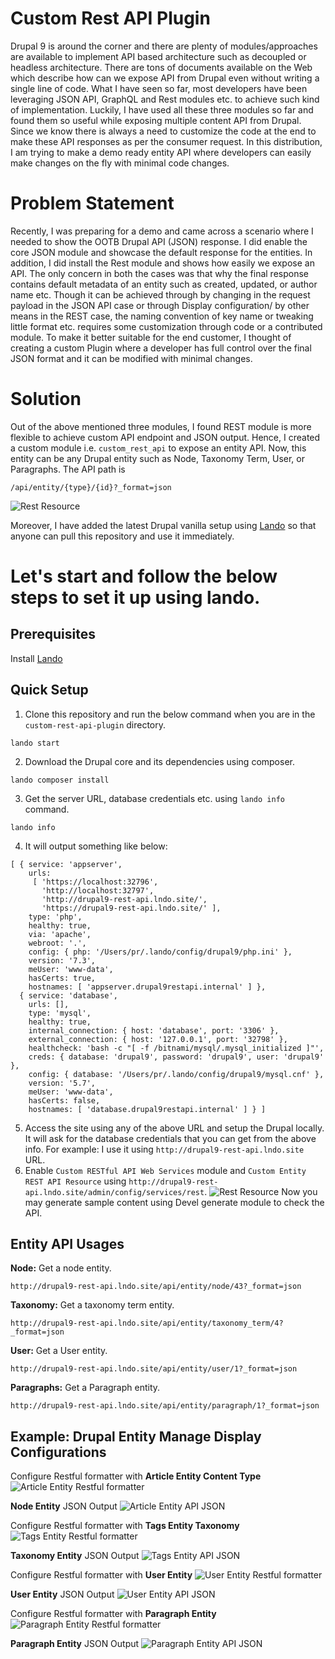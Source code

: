 # Custom Rest API Plugin
Drupal 9 is around the corner and there are plenty of modules/approaches are available to implement API based architecture such as decoupled or headless architecture. There are tons of documents available on the Web which describe how can we expose API from Drupal even without writing a single line of code. What I have seen so far, most developers have been leveraging JSON API, GraphQL and Rest modules etc. to achieve such kind of implementation. Luckily, I have used all these three modules so far and found them so useful while exposing multiple content API from Drupal. Since we know there is always a need to customize the code at the end to make these API responses as per the consumer request.  In this distribution, I am trying to make a demo ready entity API where developers can easily make changes on the fly with minimal code changes.

# Problem Statement
Recently, I was preparing for a demo and came across a scenario where I needed to show the OOTB Drupal API (JSON) response. I did enable the core JSON  module and showcase the default response for the entities. In addition, I did install the Rest module and shows how easily we expose an API. The only concern in both the cases was that why the final response contains default metadata of an entity such as created, updated, or author name etc. Though it can be achieved through by changing in the request payload in the JSON API case or through Display configuration/ by other means in the REST case, the naming convention of key name or tweaking little format etc. requires some customization through code or a contributed module. To make it better suitable for the end customer, I thought of creating a custom Plugin where a developer has full control over the final JSON format and it can be modified with minimal changes.

# Solution
Out of the above mentioned three modules, I found REST module is more flexible to achieve custom API endpoint and JSON output. Hence, I created a custom module i.e. `custom_rest_api` to expose an entity API. Now, this entity can be any Drupal entity such as Node, Taxonomy Term, User, or Paragraphs.  The API path is 
```
/api/entity/{type}/{id}?_format=json
```
![Rest Resource](https://github.com/erpushpinderrana/files/blob/master/REST%20Resource.png)

Moreover, I have added the latest Drupal vanilla setup using [Lando](https://docs.lando.dev/config/drupal9.html#getting-started) so that anyone can pull this repository and use it immediately.

# Let's start and follow the below steps to set it up using lando.

## Prerequisites

Install [Lando](https://docs.lando.dev/config/drupal9.html#getting-started)

## Quick Setup
1. Clone this repository and run the below command when you are in the `custom-rest-api-plugin` directory.
```
lando start
```
2. Download the Drupal core and its dependencies using composer.
```
lando composer install
```
3. Get the server URL, database credentials etc. using `lando info` command.
```
lando info
```
4. It will output something like below:
```
[ { service: 'appserver',
    urls:
     [ 'https://localhost:32796',
       'http://localhost:32797',
       'http://drupal9-rest-api.lndo.site/',
       'https://drupal9-rest-api.lndo.site/' ],
    type: 'php',
    healthy: true,
    via: 'apache',
    webroot: '.',
    config: { php: '/Users/pr/.lando/config/drupal9/php.ini' },
    version: '7.3',
    meUser: 'www-data',
    hasCerts: true,
    hostnames: [ 'appserver.drupal9restapi.internal' ] },
  { service: 'database',
    urls: [],
    type: 'mysql',
    healthy: true,
    internal_connection: { host: 'database', port: '3306' },
    external_connection: { host: '127.0.0.1', port: '32798' },
    healthcheck: 'bash -c "[ -f /bitnami/mysql/.mysql_initialized ]"',
    creds: { database: 'drupal9', password: 'drupal9', user: 'drupal9' },
    config: { database: '/Users/pr/.lando/config/drupal9/mysql.cnf' },
    version: '5.7',
    meUser: 'www-data',
    hasCerts: false,
    hostnames: [ 'database.drupal9restapi.internal' ] } ]
```
5. Access the site using any of the above URL and setup the Drupal locally. It will ask for the database credentials that you can get from the above info. For example: I use it using `http://drupal9-rest-api.lndo.site` URL.
6. Enable `Custom RESTful API Web Services` module and `Custom Entity REST API Resource` using `http://drupal9-rest-api.lndo.site/admin/config/services/rest`. 
![Rest Resource](https://github.com/erpushpinderrana/files/blob/master/REST%20Resource.png)
Now you may generate sample content using Devel generate module to check the API.

## Entity API Usages

**Node:** Get a node entity.
```
http://drupal9-rest-api.lndo.site/api/entity/node/43?_format=json
```

**Taxonomy:** Get a taxonomy term entity.
```
http://drupal9-rest-api.lndo.site/api/entity/taxonomy_term/4?_format=json
```

**User:** Get a User entity.
```
http://drupal9-rest-api.lndo.site/api/entity/user/1?_format=json
```

**Paragraphs:** Get a Paragraph entity.
```
http://drupal9-rest-api.lndo.site/api/entity/paragraph/1?_format=json
```

## Example: Drupal Entity Manage Display Configurations

Configure Restful formatter with **Article Entity Content Type**
![Article Entity Restful formatter](https://github.com/erpushpinderrana/files/blob/master/Restful%20Formatters.png)

**Node Entity** JSON Output
![Article Entity API JSON](https://github.com/erpushpinderrana/files/blob/master/Node_JSON_with_Paragraph.png)

Configure Restful formatter with **Tags Entity Taxonomy**
![Tags Entity Restful formatter](https://github.com/erpushpinderrana/files/blob/master/Taxonomy%20Restful%20Formatters.png)

**Taxonomy Entity** JSON Output
![Tags Entity API JSON](https://github.com/erpushpinderrana/files/blob/master/Taxonomy%20Entity%20JSON%20without%20Restful%20Formatters.png)

Configure Restful formatter with **User Entity**
![User Entity Restful formatter](https://github.com/erpushpinderrana/files/blob/master/User%20Entity%20Restful%20Formatters.png)

**User Entity** JSON Output
![User Entity API JSON](https://github.com/erpushpinderrana/files/blob/master/User%20Entity%20JSON%20Response.png)

Configure Restful formatter with **Paragraph Entity**
![Paragraph Entity Restful formatter](https://github.com/erpushpinderrana/files/blob/master/Paragraphs%20Restful%20Formatters.png)

**Paragraph Entity** JSON Output
![Paragraph Entity API JSON](https://github.com/erpushpinderrana/files/blob/master/Paragraph%20Entity%20JSON.png)



